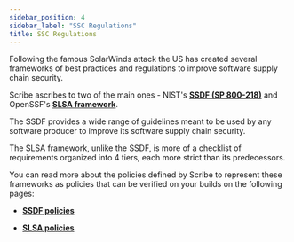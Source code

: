 ```yaml
---
sidebar_position: 4
sidebar_label: "SSC Regulations"
title: SSC Regulations
---
```


Following the famous SolarWinds attack the US has created several frameworks of best practices and regulations to improve software supply chain security.

Scribe ascribes to two of the main ones - NIST's **[SSDF (SP 800-218)](https://scribesecurity.com/blog/ssdf-nist-800-218-final-version-differences-from-the-draft-and-their-implications-for-you/ "SSDF (SP 800-218) final version – differences from the draft and their implications for you")** and OpenSSF's **[SLSA framework](https://slsa.dev/provenance/v0.2 "SLSA Framework")**. 

The SSDF provides a wide range of guidelines meant to be used by any software producer to improve its software supply chain security.

The SLSA framework, unlike the SSDF, is more of a checklist of requirements organized into 4 tiers, each more strict than its predecessors.  

You can read more about the policies defined by Scribe to represent these frameworks as policies that can be verified on your builds on the following pages:

* **[SSDF policies](ssdfpolicies)**

* **[SLSA policies](slsapolicies)**